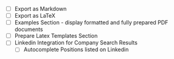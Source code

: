 - [ ] Export as Markdown
- [ ] Export as LaTeX
- [ ] Examples Section - display formatted and fully prepared PDF documents  
- [ ] Prepare Latex Templates Section
- [ ] Linkedin Integration for Company Search Results
	- [ ] Autocomplete Positions listed on Linkedin
